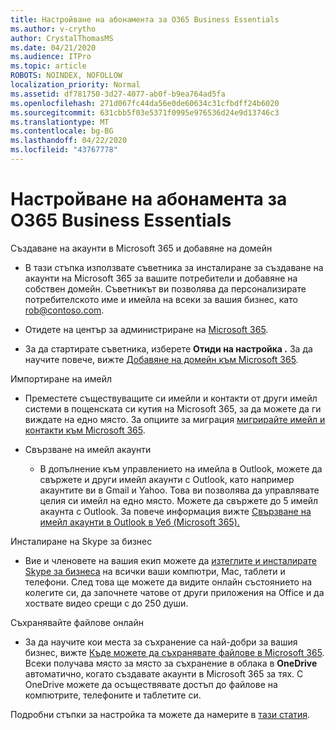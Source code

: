```yaml
---
title: Настройване на абонамента за O365 Business Essentials
ms.author: v-crytho
author: CrystalThomasMS
ms.date: 04/21/2020
ms.audience: ITPro
ms.topic: article
ROBOTS: NOINDEX, NOFOLLOW
localization_priority: Normal
ms.assetid: df781750-3d27-4077-ab0f-b9ea764ad5fa
ms.openlocfilehash: 271d067fc44da56e0de60634c31cfbdff24b6020
ms.sourcegitcommit: 631cbb5f03e5371f0995e976536d24e9d13746c3
ms.translationtype: MT
ms.contentlocale: bg-BG
ms.lasthandoff: 04/22/2020
ms.locfileid: "43767778"
---
```

# <a name="setting-up-your-o365-business-essentials-subscription"></a>Настройване на абонамента за O365 Business Essentials

Създаване на акаунти в Microsoft 365 и добавяне на домейн
  
- В тази стъпка използвате съветника за инсталиране за създаване на акаунти на Microsoft 365 за вашите потребители и добавяне на собствен домейн. Съветникът ви позволява да персонализирате потребителското име и имейла на всеки за вашия бизнес, като [rob@contoso.com](mailto:rob@contoso.com).
    
- Отидете на център за администриране на [Microsoft 365](https://login.partner.microsoftonline.cn/).
    
- За да стартирате съветника, изберете **Отиди на настройка .** За да научите повече, вижте [Добавяне на домейн към Microsoft 365](https://docs.microsoft.com/office365/admin/setup/add-domain).
    
Импортиране на имейл
  
- Преместете съществуващите си имейли и контакти от други имейл системи в пощенската си кутия на Microsoft 365, за да можете да ги виждате на едно място. За опциите за миграция [мигрирайте имейл и контакти към Microsoft 365](https://docs.microsoft.com/office365/admin/setup/migrate-email-and-contacts-admin).
    
- Свързване на имейл акаунти
    
  - В допълнение към управлението на имейла в Outlook, можете да свържете и други имейл акаунти с Outlook, като например акаунтите ви в Gmail и Yahoo. Това ви позволява да управлявате целия си имейл на едно място. Можете да свържете до 5 имейл акаунта с Outlook. За повече информация вижте [Свързване на имейл акаунти в Outlook в Уеб (Microsoft 365).](https://support.office.com/Article/Connect-email-accounts-in-Outlook-on-the-web-Office-365-d7012ff0-924f-4f78-8aca-c3912d886c4d) 
    
Инсталиране на Skype за бизнес
  
- Вие и членовете на вашия екип можете да [изтеглите и инсталирате Skype за бизнеса](https://support.office.com/Article/download-and-install-Skype-for-Business-8a0d4da8-9d58-44f9-9759-5c8f340cb3fb) на всички ваши компютри, Mac, таблети и телефони. След това ще можете да видите онлайн състоянието на колегите си, да започнете чатове от други приложения на Office и да хоствате видео срещи с до 250 души. 
    
Съхранявайте файлове онлайн
  
- За да научите кои места за съхранение са най-добри за вашия бизнес, вижте [Къде можете да съхранявате файлове в Microsoft 365](https://support.office.com/article/c7c20284-bc94-47f4-9728-d28e9daf0790.aspx). Всеки получава място за място за съхранение в облака в **OneDrive** автоматично, когато създавате акаунти в Microsoft 365 за тях. С OneDrive можете да осъществявате достъп до файлове на компютрите, телефоните и таблетите си. 
    
Подробни стъпки за настройка та можете да намерите в [тази статия](https://docs.microsoft.com/office365/admin/setup/setup).
  

